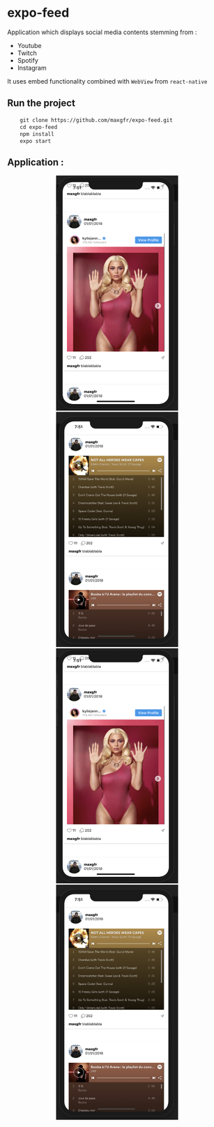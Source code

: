 # expo-feed

Application which displays social media contents stemming from :
- Youtube
- Twitch
- Spotify
- Instagram

It uses embed functionality combined with `WebView` from `react-native`

## Run the project

```
    git clone https://github.com/maxgfr/expo-feed.git
    cd expo-feed
    npm install
    expo start
```

## Application :

<div align="center">
    <img src="https://github.com/maxgfr/expo-feed/blob/master/.github/capture3.png" height="540" width="280"/>
    <img src="https://github.com/maxgfr/expo-feed/blob/master/.github/capture4.png" height="540" width="280"/>
</div>

<div align="center">
    <img src="https://github.com/maxgfr/expo-feed/blob/master/.github/capture3.png" height="540" width="280"/>
    <img src="https://github.com/maxgfr/expo-feed/blob/master/.github/capture4.png" height="540" width="280"/>
</div>
